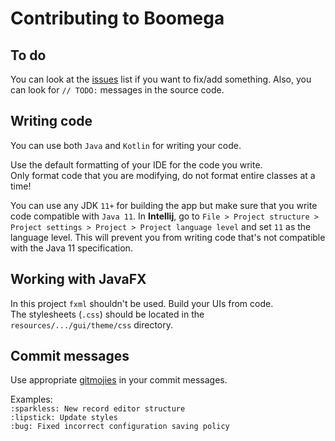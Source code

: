# Contributing to Boomega

## To do
You can look at the [issues](https://github.com/Dansoftowner/Boomega/issues) list if you want to fix/add something.
Also, you can look for `// TODO:` messages in the source code.

## Writing code

You can use both `Java` and `Kotlin` for writing your code.  

Use the default formatting of your IDE for the code you write.  
Only format code that you are modifying, do not format entire classes at a time!  

You can use any JDK `11+` for building the app but make sure that you write code compatible with `Java 11`.
In **Intellij**, go to `File > Project structure > Project settings > Project > Project language level` and set `11` as the language level.
This will prevent you from writing code that's not compatible with the Java 11 specification.

## Working with JavaFX

In this project `fxml` shouldn't be used. Build your UIs from code.  
The stylesheets (`.css`) should be located in the `resources/.../gui/theme/css` directory.

## Commit messages

Use appropriate [gitmojies](https://gitmoji.dev/) in your commit messages.

Examples:  
`:sparkless: New record editor structure`  
`:lipstick: Update styles`  
`:bug: Fixed incorrect configuration saving policy`  